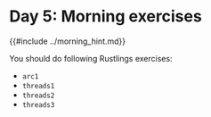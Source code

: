 # Day 5: Morning exercises

{{#include ../morning_hint.md}}

You should do following Rustlings exercises:

- `arc1`
- `threads1`
- `threads2`
- `threads3`
